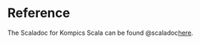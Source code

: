 # Reference

The Scaladoc for Kompics Scala can be found @scaladoc[here](se.sics.kompics.sl.index).
